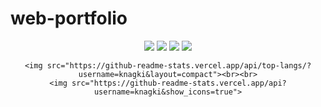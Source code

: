 # web-portfolio
<div align="center">
	<img src="https://img.shields.io/badge/java-007396?style=flat&logo=Java&logoColor=white" />
	<img src="https://img.shields.io/badge/spring-6DB33F?style=flat&logo=Spring&logoColor=white" />
	<img src="https://img.shields.io/badge/HTML5-E34F26?style=flat&logo=HTML5&logoColor=white" />
	<img src="https://img.shields.io/badge/CSS3-1572B6?style=flat&logo=CSS3&logoColor=white" />		

 	<img src="https://github-readme-stats.vercel.app/api/top-langs/?username=knagki&layout=compact"><br><br>
	<img src="https://github-readme-stats.vercel.app/api?username=knagki&show_icons=true">
</div>
